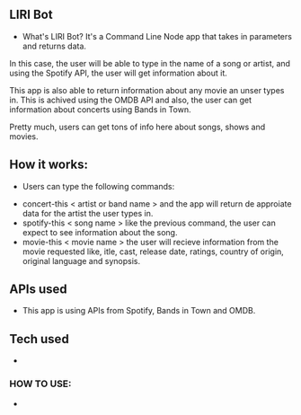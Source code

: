 ## LIRI Bot

* What's LIRI Bot? It's a Command Line Node app that takes in parameters and returns data.

In this case, the user will be able to type in the name of a song or artist, and using the Spotify API, the user will get information about it.

This app is also able to return information about any movie an unser types in. This is achived using the OMDB API and also, the user can get information about concerts using Bands in Town. 

Pretty much, users can get tons of info here about songs, shows and movies.

## How it works:

* Users can type the following commands: 

- concert-this < artist or band name > and the app will return de approiate data for the artist the user types in.
- spotify-this < song name > like the previous command, the user can expect to see information about the song.
- movie-this < movie name > the user will recieve information from the movie requested like, itle, cast, release date,    ratings, country of origin, original language and synopsis.

## APIs used

* This app is using APIs from Spotify, Bands in Town and OMDB.

## Tech used

* 

### HOW TO USE:

* 



